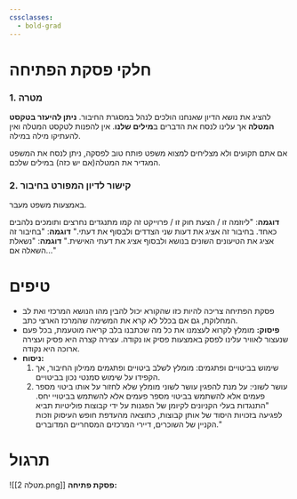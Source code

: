 ```yaml
---
cssclasses:
  - bold-grad
---
```

# חלקי פסקת הפתיחה
### 1. מטרה
להציג את נושא הדיון שאנחנו הולכים לנהל במסגרת החיבור.
**ניתן להיעזר בטקסט המטלה** אך עלינו לנסח את הדברים ב**מילים שלנו**.
אין להפנות לטקסט המטלה ואין להעתיקו מילה במילה.

אם אתם תקועים ולא מצליחים למצוא משפט פותח טוב לפסקה, ניתן לנסח את המשפט המגדיר את המטלה(אם יש כזה) במילים שלכם.
### 2. קישור לדיון המפורט בחיבור
באמצעות משפט מעבר.

**דוגמה**: "ליוזמה זו / הצעת חוק זו / פרוייקט זה קמו מתנגדים נחרצים ותומכים נלהבים כאחד. בחיבור זה אציג את דעות שני הצדדים ולבסוף את דעתי."
**דוגמה**: "בחיבור זה אציג את הטיעונים השונים בנושא ולבסוף אציג את דעתי האישית."
**דוגמה**: "נשאלת השאלה אם..."

# טיפים
* פסקת הפתיחה צריכה להיות כזו שהקורא יכול להבין מהו הנושא המרכזי ואת לב המחלוקת, גם אם בכלל לא קרא את המשימה שהמרכז הארצי כתב.
* **פיסוק:** מומלץ לקרוא לעצמנו את כל מה שכתבנו בלב קריאה מוטעמת, בכל פעם שנעצור לאוויר עלינו לפסק באמצעות פסיק או נקודה. עצירה קצרה היא פסיק ועצירה ארוכה היא נקודה.
* **ניסוח:**
	1. שימוש בביטויים ופתגמים: מומלץ לשלב ביטויים ופתגמים ממילון החיבור, אך הקפידו על שימוש סמנטי נכון בביטויים.
	2. עושר לשוני: על מנת להפגין עושר לשוני מומלץ שלא לחזור על אותו ביטוי מספר פעמים אלא להשתמש בביטוי מספר פעמים אלא להשתמש בביטויי יחס.
	"התנגדות בעלי הקניונים לקיומן של הפגנות על ידי קבוצות פוליטיות תביא לפגיעה בזכויות היסוד של אותן קבוצות, כתוצאה מהעדפת חופש העיסוק וזכות הקניין של השוכרים, דיירי המרכזים המסחריים המדוברים."
# תרגול
![[מטלה 2.png]]
**פסקת פתיחה:**
